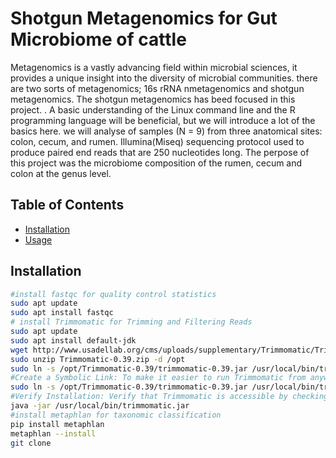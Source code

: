 # Shotgun Metagenomics for Gut Microbiome of cattle
Metagenomics is a vastly advancing field within microbial sciences, it provides a unique insight into the diversity of microbial communities. there are two sorts of metagenomics; 16s rRNA nmetagenomics and shotgun metagenomics. The shotgun metagenomics has beed focused in this project. . A basic understanding of the Linux command line and the R programming language will be beneficial, but we will introduce a lot of the basics here. we will analyse of samples (N = 9) from three anatomical sites: colon, cecum, and rumen. Illumina(Miseq) sequencing protocol used to produce paired end reads that are 250 nucleotides long. The perpose of this project was the microbiome composition of the rumen, cecum and colon at the genus level.
## Table of Contents
- [Installation](#installation)
- [Usage](#usage)
## Installation
```sh
#install fastqc for quality control statistics
sudo apt update
sudo apt install fastqc
# install Trimmomatic for Trimming and Filtering Reads
sudo apt update
sudo apt install default-jdk
wget http://www.usadellab.org/cms/uploads/supplementary/Trimmomatic/Trimmomatic-0.39.zip
sudo unzip Trimmomatic-0.39.zip -d /opt
sudo ln -s /opt/Trimmomatic-0.39/trimmomatic-0.39.jar /usr/local/bin/trimmomatic.jar
#Create a Symbolic Link: To make it easier to run Trimmomatic from anywhere, create a symbolic link to the trimmomatic-0.39.jar file in a directory that is included #in your PATH, such as /usr/local/bin
sudo ln -s /opt/Trimmomatic-0.39/trimmomatic-0.39.jar /usr/local/bin/trimmomatic.jar
#Verify Installation: Verify that Trimmomatic is accessible by checking its version. You can run the following command:
java -jar /usr/local/bin/trimmomatic.jar
#install metaphlan for taxonomic classification
pip install metaphlan
metaphlan --install
git clone 
